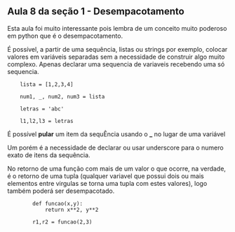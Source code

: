 ## Aula 8 da seção 1 - Desempacotamento ##

Esta aula foi muito interessante pois lembra de um conceito muito poderoso em python que é o desempacotamento.

É possível, a partir de uma sequência, listas ou strings por exemplo, colocar valores em variáveis separadas sem a necessidade de construir algo muito complexo. Apenas declarar uma sequencia de variaveis recebendo uma só sequencia.

		lista = [1,2,3,4]

		num1, _, num2, num3 = lista

		letras = 'abc'

		l1,l2,l3 = letras

É possível **pular** um item da sequÊncia usando o **_** no lugar de uma variável

Um porém é a necessidade de declarar ou usar underscore para o numero exato de itens da sequência.

No retorno de uma função com mais de um valor o que ocorre, na verdade, é o retorno de uma tupla (qualquer variavel que possui dois ou mais elementos entre virgulas se torna uma tupla com estes valores), logo também poderá ser desempacotado.

```
		def funcao(x,y):
			return x**2, y**2

		r1,r2 = funcao(2,3)

```
